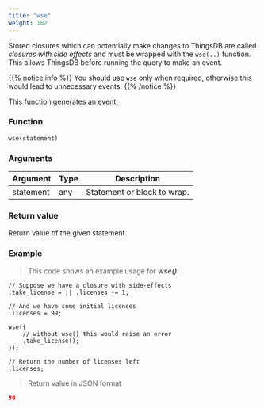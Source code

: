 ```yaml
---
title: "wse"
weight: 182
---
```


Stored closures which can potentially make changes to ThingsDB are called
*closures with side effects* and must be wrapped with the `wse(..)` function.
This allows ThingsDB before running the query to make an event.

{{% notice info %}}
You should use `wse` only when required, otherwise this would lead to unnecessary events.
{{% /notice %}}

This function generates an [event](../../overview/events).

### Function

`wse(statement)`

### Arguments

Argument | Type | Description
-------- | ---- | -----------
statement | any | Statement or block to wrap.

### Return value

Return value of the given statement.

### Example

> This code shows an example usage for ***wse()***:

```thingsdb,json_response
// Suppose we have a closure with side-effects
.take_license = || .licenses -= 1;

// And we have some initial licenses
.licenses = 99;

wse({
    // without wse() this would raise an error
    .take_license();
});

// Return the number of licenses left
.licenses;
```

> Return value in JSON format

```json
98
```
